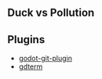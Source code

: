 ## Duck vs Pollution
## Plugins
* [godot-git-plugin](https://github.com/godotengine/godot-git-plugin)
* [gdterm](https://github.com/markeel/gdterm)